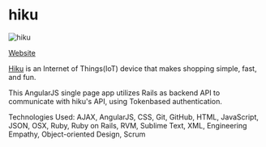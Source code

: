 hiku
====
![hiku](http://i.imgur.com/DH9PZZ0.png)

[Website](www.bit.ly/hikuapp)

[Hiku](http://hiku.us/) is an Internet of Things(IoT) device that makes shopping simple, fast, and fun.

This AngularJS single page app utilizes Rails as backend API to communicate with hiku's API, using Tokenbased authentication.

Technologies Used:
AJAX, AngularJS, CSS, Git, GitHub, HTML, JavaScript, JSON, OSX, Ruby, Ruby on Rails,
RVM, Sublime Text, XML, Engineering Empathy, Object-oriented Design, Scrum
